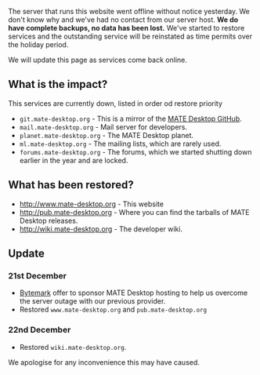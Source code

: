 <!--
.. link:
.. description:
.. tags: Outages
.. date: 2016-12-22 01:00:00
.. title: Server Outage
.. slug: 2016-12-22-server-outage
.. author: Martin Wimpress
-->

The server that runs this website went offline without notice yesterday.
We don't know why and we've had no contact from our server host. **We do
have complete backups, no data has been lost.** We've started to restore
services and the outstanding service will be reinstated as time permits
over the holiday period.

We will update this page as services come back online.

## What is the impact?

This services are currently down, listed in order od restore priority

  * `git.mate-desktop.org` - This is a mirror of the [MATE Desktop GitHub](https://github.com/mate-desktop).
  * `mail.mate-desktop.org` - Mail server for developers.
  * `planet.mate-desktop.org` - The MATE Desktop planet.
  * `ml.mate-desktop.org` - The mailing lists, which are rarely used.
  * `forums.mate-desktop.org` - The forums, which we started shutting down earlier in the year and are locked.

## What has been restored?

  * <http://www.mate-desktop.org> - This website
  * <http://pub.mate-desktop.org> - Where you can find the tarballs of MATE Desktop releases.
  * <http://wiki.mate-desktop.org> - The developer wiki.

## Update

### 21st December

  * [Bytemark](https://www.bytemark.co.uk/r/ubuntu-mate/) offer to sponsor MATE Desktop hosting to help us overcome the server outage with our previous provider.
  * Restored `www.mate-desktop.org` and `pub.mate-desktop.org`

### 22nd December

  * Restored `wiki.mate-desktop.org`.

We apologise for any inconvenience this may have caused.
